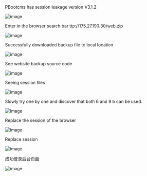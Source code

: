 
PBootcms has session leakage
version V3.1.2

![image](https://github.com/juraorab/cve/assets/93175727/7e37e538-e0d3-424e-bab8-b0069f61decf)

Enter in the browser search bar ttp://175.27.190.30/web.zip

![image](https://github.com/juraorab/cve/assets/93175727/1e949220-45f3-4050-9b39-c3cea438e5ec)


Successfully downloaded backup file to local location

![image](https://github.com/juraorab/cve/assets/93175727/68db5957-ff28-43c0-81ab-8853a2365f1f)


See website backup source code

![image](https://github.com/juraorab/cve/assets/93175727/c32b7b9a-a7eb-47ce-b4af-f342a70f6148)


Seeing session files

![image](https://github.com/juraorab/cve/assets/93175727/f9d2d29f-3446-44d8-ad83-7d8931990920)


Slowly try one by one and discover that both 6 and 9 b can be used.

![image](https://github.com/juraorab/cve/assets/93175727/f897c88e-acc0-4339-b775-49ef1c6cb42c)




Replace the session of the browser

![image](https://github.com/juraorab/cve/assets/93175727/8a9367e7-eae8-444d-a17d-64fa67ecc221)


Replace session

![image](https://github.com/juraorab/cve/assets/93175727/b1fe6472-a99d-4045-859f-71305a2046ea)


成功登录后台页面

![image](https://github.com/juraorab/cve/assets/93175727/0ed1c8ef-0972-4f08-9190-b72d4a5f5073)

